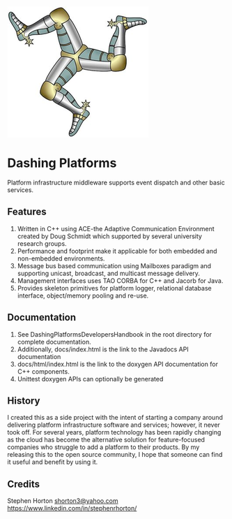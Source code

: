 ![](https://raw.githubusercontent.com/shorton3/dashingplatforms/master/DashingPlatformsLogo.jpg)
# Dashing Platforms
Platform infrastructure middleware supports event dispatch and other basic services. 
## Features
1. Written in C++ using ACE-the Adaptive Communication Environment created by Doug Schmidt which supported by several university research groups.
2. Performance and footprint make it applicable for both embedded and non-embedded environments.
3. Message bus based communication using Mailboxes paradigm and supporting unicast, broadcast, and multicast message delivery.
4. Management interfaces uses TAO CORBA for C++ and Jacorb for Java.
5. Provides skeleton primitives for platform logger, relational database interface, object/memory pooling and re-use. 
## Documentation
1. See DashingPlatformsDevelopersHandbook in the root directory for complete documentation.
2. Additionally, docs/index.html is the link to the Javadocs API documentation
3. docs/html/index.html is the link to the doxygen API documentation for C++ components.
4. Unittest doxygen APIs can optionally be generated
## History
I created this as a side project with the intent of starting a company around delivering platform infrastructure software and services; however, it never took off. For several years, platform technology has been rapidly changing as the cloud has become the alternative solution for feature-focused companies who struggle to add a platform to their products. By my releasing this to the open source community, I hope that someone can find it useful and benefit by using it.
## Credits
Stephen Horton
shorton3@yahoo.com
https://www.linkedin.com/in/stephenrhorton/
